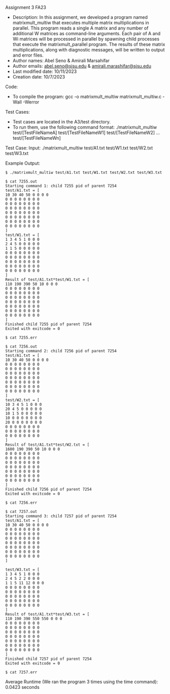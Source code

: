 Assignment 3 FA23

* Description: In this assignment, we developed a program named matrixmult_multiw that executes multiple matrix multiplications in parallel. This program reads a single A matrix and any number of additional W matrices as command-line arguments. Each pair of A and Wi matrices will be processed in parallel by spawning child processes that execute the matrixmult_parallel program. The results of these matrix multiplications, along with diagnostic messages, will be written to output and error files.
* Author names: Abel Seno & Amirali Marsahifar
* Author emails: abel.seno@sjsu.edu & amirali.marashifar@sjsu.edu
* Last modified date: 10/11/2023
* Creation date: 10/7/2023

Code:

* To compile the program: gcc -o matrixmult_multiw matrixmult_multiw.c -Wall -Werror

Test Cases:

* Test cases are located in the A3/test directory.
* To run them, use the following command format: 
	./matrixmult_multiw test/[TestFileNameA] test/[TestFileNameW1] test/[TestFileNameW2] ... test/[TestFileNameWn]

Test Case:
Input: ./matrixmult_multiw test/A1.txt test/W1.txt test/W2.txt test/W3.txt

Example Output:

	$ ./matrixmult_multiw test/A1.txt test/W1.txt test/W2.txt test/W3.txt

	$ cat 7255.out
	Starting command 1: child 7255 pid of parent 7254
	test/A1.txt = [
	10 30 40 50 0 0 0 0 
	0 0 0 0 0 0 0 0 
	0 0 0 0 0 0 0 0 
	0 0 0 0 0 0 0 0 
	0 0 0 0 0 0 0 0 
	0 0 0 0 0 0 0 0 
	0 0 0 0 0 0 0 0 
	0 0 0 0 0 0 0 0 
	]
	test/W1.txt = [
	1 3 4 5 1 0 0 0 
	2 4 5 0 0 0 0 0 
	1 1 5 0 0 0 0 0 
	0 0 0 0 0 0 0 0 
	0 0 0 0 0 0 0 0 
	0 0 0 0 0 0 0 0 
	0 0 0 0 0 0 0 0 
	0 0 0 0 0 0 0 0 
	]
	Result of test/A1.txt*test/W1.txt = [
	110 190 390 50 10 0 0 0 
	0 0 0 0 0 0 0 0 
	0 0 0 0 0 0 0 0 
	0 0 0 0 0 0 0 0 
	0 0 0 0 0 0 0 0 
	0 0 0 0 0 0 0 0 
	0 0 0 0 0 0 0 0 
	0 0 0 0 0 0 0 0 
	]
	Finished child 7255 pid of parent 7254
	Exited with exitcode = 0

	$ cat 7255.err

	$ cat 7256.out
	Starting command 2: child 7256 pid of parent 7254
	test/A1.txt = [
	10 30 40 50 0 0 0 0 
	0 0 0 0 0 0 0 0 
	0 0 0 0 0 0 0 0
	0 0 0 0 0 0 0 0 
	0 0 0 0 0 0 0 0 
	0 0 0 0 0 0 0 0 
	0 0 0 0 0 0 0 0 
	0 0 0 0 0 0 0 0 
	]
	test/W2.txt = [
	10 3 4 5 1 0 0 0 
	20 4 5 0 0 0 0 0 
	10 1 5 0 0 0 0 0
	10 0 0 0 0 0 0 0
	20 0 0 0 0 0 0 0 
	0 0 0 0 0 0 0 0 
	0 0 0 0 0 0 0 0 
	0 0 0 0 0 0 0 0 
	]
	Result of test/A1.txt*test/W2.txt = [
	1600 190 390 50 10 0 0 0 
	0 0 0 0 0 0 0 0 
	0 0 0 0 0 0 0 0 
	0 0 0 0 0 0 0 0 
	0 0 0 0 0 0 0 0 
	0 0 0 0 0 0 0 0 
	0 0 0 0 0 0 0 0 
	0 0 0 0 0 0 0 0 
	]
	Finished child 7256 pid of parent 7254
	Exited with exitcode = 0

	$ cat 7256.err

	$ cat 7257.out
	Starting command 3: child 7257 pid of parent 7254
	test/A1.txt = [
	10 30 40 50 0 0 0 0 
	0 0 0 0 0 0 0 0 
	0 0 0 0 0 0 0 0 
	0 0 0 0 0 0 0 0 
	0 0 0 0 0 0 0 0 
	0 0 0 0 0 0 0 0 
	0 0 0 0 0 0 0 0 
	0 0 0 0 0 0 0 0 
	]

	test/W3.txt = [
	1 3 4 5 1 0 0 0 
	2 4 5 2 2 0 0 0 
	1 1 5 11 12 0 0 0 
	0 0 0 0 0 0 0 0 
	0 0 0 0 0 0 0 0 
	0 0 0 0 0 0 0 0 
	0 0 0 0 0 0 0 0 
	0 0 0 0 0 0 0 0 
	]
	Result of test/A1.txt*test/W3.txt = [
	110 190 390 550 550 0 0 0 
	0 0 0 0 0 0 0 0 
	0 0 0 0 0 0 0 0 
	0 0 0 0 0 0 0 0 
	0 0 0 0 0 0 0 0 
	0 0 0 0 0 0 0 0 
	0 0 0 0 0 0 0 0 
	0 0 0 0 0 0 0 0 
	]
	Finished child 7257 pid of parent 7254
	Exited with exitcode = 0

	$ cat 7257.err

Average Runtime (We ran the program 3 times using the time command): 0.0423 seconds
